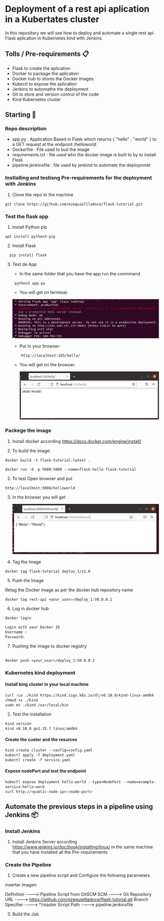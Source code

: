 # Deployment of a rest api aplication in a Kubertates cluster

In this repository we will see how to deploy and automate a single rest api Flask aplication in Kubernetes kind with Jenkins.


## Tolls / Pre-requirements 📋

- Flask to create the aplication
- Docker to package the aplication
- Docker hub to stores the  Docker images.
- Kubectl to expose the aplication
- Jenkins to automathe the deployment
- Git to store and version control of the code
- Kind Kubernetes cluster

## Starting  🚀

### Repo description
 
- app.py : Application Based in Flask which returns { "hello" : "world" } to a GET request at the endpoint /helloworld
- Dockerfile : File used to buil the image
- requirements.txt : file used whn the docker image is built to by to install Flask
- pipeline.jenkinsfile : file used by jenkind to automate the deploymnet

### Instlalling and testisng Pre-requirements for the deployment with Jenkins

1) Clone the repo to the machine
  ```
  git clone https://github.com/ezequiellladoce/flask-tutorial.git

  ```

### Test the flask app

1) Install Python pip

  ```
  apt install python3-pip

  ```

2)  Install Flask

   ```
     pip install flask  
   ``` 

3) Test de App

    - In the same folder that you have the app run the commnand 

    ```
     python3 app.py
    ```
    - You will get on terminal:

     ![Image text](https://github.com/ezequiellladoce/Deploy_App_in_Kubernetes/blob/master/Images/test_app.PNG)   

    - Put In your browser:

    ```
        http://localhost:105/hello/

    ```
  
    - You will get on the browser: 

      ![Image text](https://github.com/ezequiellladoce/Deploy_App_in_Kubernetes/blob/master/Images/firefox.PNG)

### Packege the image

1) Install docker according https://docs.docker.com/engine/install/

2) To build the image:

  ```
  docker build -t flask-tutorial:latest .
  ```

  ```
  docker run -d -p 5000:5000 --name=flask-hello flask-tutorial
  ```

2) To test Open browser and put

  ```
  http://localhost:5000/helloworld
  ```

3) In the browser you will get

    ![Image text](https://github.com/ezequiellladoce/Deploy_App_in_Kubernetes/blob/master/Images/test_docker.PNG)

4) Tag the Image

```
docker tag flask-tutorial deploy_1/v1.0

```
5) Push the Image

Retag the Docker image  as per the docker hub repository name

```
docker tag rest-api <your_user>/deploy_1:V0.0.0.1
```
6) Log in docker hub

```
docker login 
```
```
Login with your Docker ID
Username : 
Password:

```

7) Pushing the image to docker registry
 
```

docker push <your_user>/deploy_1:V0.0.0.1

```
### Kubernetes kind deployment

#### Install king cluster in your local machine 

```
curl -Lo ./kind https://kind.sigs.k8s.io/dl/v0.10.0/kind-linux-amd64
chmod +x ./kind
sudo mv ./kind /usr/local/bin

```
2) Test  the installation

```
kind version
kind v0.10.0 go1.15.7 linux/amd64
```
#### Create the custer and the resurces

```
kind create cluster --config=config.yaml
kubectl apply -f deployment.yaml
kubectl create -f service.yaml 
```

####	Expose nodePort and test the endpoint 

```
kubectl expose deployment hello-world --type=NodePort --name=example-service-hello-word
curl http://<public-node-ip>:<node-port> 
```
 
## Automate the previous steps in a pipeline using  Jenkins  📦

### Install Jenkins

1) Install Jenkins Server according  https://www.jenkins.io/doc/book/installing/linux/ in the same machine that you have installed all the Pre-requirements

### Create the Pipeline 

1) Create a new pipeline script and Configure the following parameters

insertar imagen

Definition ----> Pipeline Script from GitSCM
SCM ----> Git
Repository URL ----> https://github.com/ezequiellladoce/flask-tutorial.git
Branch Specifier ----> */master
Script Path ----> pipeline.jenkinsfile

3) Build the Job







